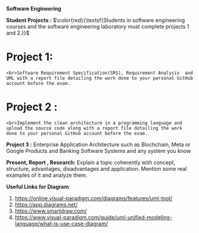 **Software Engineering**

**Student Projects :** 
$\color{red}{\textsf{Students in software engineering courses and the software engineering laboratory must complete projects 1 and 2.}}$
# **Project 1:**
	<br>Software Requirement Specification(SRS), Requirement Analysis  and UML with a report file detailing the work done to your personal GitHub account before the exam.

# **Project 2 :** 
	<br>Implement the clean architecture in a programming language and upload the source code along with a report file detailing the work done to your personal GitHub account before the exam.

**Project 3 :**
	Enterprise  Application Architecture such as Blochchain, Meta or Google Products and Banking Software Systems and any system you know

**Present,  Report , Research:**
Explain a topic coherently with concept, structure, advantages, disadvantages 	and  application. Mention some real examples of it and analyze them.


**Useful Links for Diagram**:
1. https://online.visual-paradigm.com/diagrams/features/uml-tool/
2. https://app.diagrams.net/
3. https://www.smartdraw.com/
4. https://www.visual-paradigm.com/guide/uml-unified-modeling-language/what-is-use-case-diagram/



